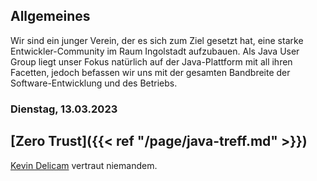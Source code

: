 ## Allgemeines

Wir sind ein junger Verein, der es sich zum Ziel gesetzt hat, eine starke Entwickler-Community im Raum Ingolstadt aufzubauen.
Als Java User Group liegt unser Fokus natürlich auf der Java-Plattform mit all ihren Facetten, jedoch befassen wir uns mit der gesamten Bandbreite der Software-Entwicklung und des Betriebs.

### Dienstag, 13.03.2023

## [Zero Trust]({{< ref "/page/java-treff.md" >}})

[Kevin Delicam](https://www.linkedin.com/in/kevin-delicam-4ab18b129/) vertraut niemandem.
